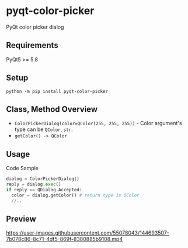 # pyqt-color-picker
PyQt color picker dialog

## Requirements
PyQt5 >= 5.8

## Setup
`python -m pip install pyqt-color-picker`

## Class, Method Overview
* `ColorPickerDialog(color=QColor(255, 255, 255))` - Color argument's type can be `QColor`, `str`.
* `getColor() -> QColor`

## Usage
Code Sample

```python
dialog = ColorPickerDialog()
reply = dialog.exec()
if reply == QDialog.Accepted: 
  color = dialog.getColor() # return type is QColor
  //..
```

## Preview

https://user-images.githubusercontent.com/55078043/144693507-7b078c86-8c71-4df5-869f-8380885b9108.mp4



